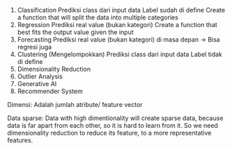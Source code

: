 1. Classification
	   Prediksi class dari input data
	   Label sudah di define
	   Create a function that will split the data into multiple categories
2. Regression
	   Prediksi real value (bukan kategori)
	   Create a function that best fits the output value given the input
3. Forecasting
	   Prediksi real value (bukan kategori) di masa depan -> Bisa regresi juga
4. Clustering (Mengelompokkan)
	   Prediksi class dari input data
	   Label tidak di define
5. Dimensionality Reduction
6. Outlier Analysis
7. Generative AI
8. Recommender System
   
Dimensi: Adalah jumlah atribute/ feature vector

Data sparse: Data with high dimentionality will create sparse data, because data is far apart from each other, so it is hard to learn from it. So we need dimensionality reduction to reduce its feature, to a more representative features.